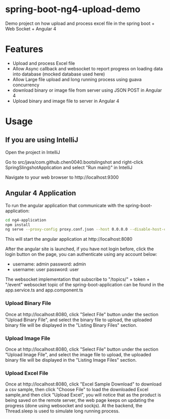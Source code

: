 # spring-boot-ng4-upload-demo

Demo project on how upload and process excel file in the spring boot + Web Socket + Angular 4

# Features

* Upload and process Excel file
* Allow Async callback and websocket to report progress on loading data into database (mocked database used here)
* Allow Large file upload and long running process using guava concurrency
* download binary or image file from server using JSON POST in Angular 4
* Upload binary and image file to server in Angular 4

# Usage

## If you are using IntelliJ

Open the project in IntelliJ

Go to src/java/com.github.chen0040.bootslingshot and right-click SpringSlingshotApplication and select "Run main()" in IntelliJ

Navigate to your web browser to http://localhost:9300


## Angular 4 Application

To run the angular application that communicate with the spring-boot-application:


```bash 
cd ng4-application
npm install
ng serve --proxy-config proxy.conf.json --host 0.0.0.0 --disable-host-check --port 8080
```

This will start the angular application at http://localhost:8080

After the angular site is launched, if you have not login before, click the login button on the page, you can authenticate using
any account below:

* username: admin password: admin
* username: user password: user

The websocket implementation that subscribe to "/topics/" + token + "/event" websocket topic of the spring-boot-application can be found in the app.service.ts and app.component.ts


### Upload Binary File

Once at http://localhost:8080, click "Select File" button under the section "Upload Binary File", and select the binary
file to upload, the uploaded binary file will be displayed in the "Listing Binary Files" section.

### Upload Image File

Once at http://localhost:8080, click "Select File" button under the section "Upload Image File", and select the image
file to upload, the uploaded binary file will be displayed in the "Listing Image Files" section.

### Upload Excel File

Once at http://localhost:8080, click "Excel Sample Download" to download a csv sample, then click "Choose File" to load the
downloaded Excel sample,and then click "Upload Excel", you will notice that as the product is being saved on the remote server,
the web page keeps on updating the progress (done using websocket and sockjs). At the backend, the Thread.sleep is used to simulate
long running process.